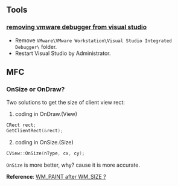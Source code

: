 ## Tools

### [removing vmware debugger from visual studio](http://www.rossisdead.com/post/2010/10/14/Removing-VMWare-Debugger-from-Visual-Studio)

- Remove `VMware\VMware Workstation\Visual Studio Integrated Debugger\` folder.
- Restart Visual Studio by Administrator.

## MFC

### OnSize or OnDraw?

Two solutions to get the size of client view rect:
1. coding in OnDraw.(View)
```cpp
CRect rect;
GetClientRect(&rect);
```
2. coding in OnSize.(Size)
```cpp
CView::OnSize(nType, cx, cy);
```

`OnSize` is more better, why? cause it is more accurate.

**Reference**: [WM_PAINT after WM_SIZE ?](http://www.cplusplus.com/forum/windows/35720/)